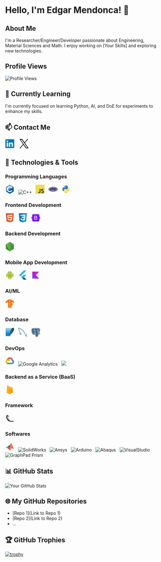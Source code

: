 # Hello, I'm Edgar Mendonca! 👋

## About Me
I'm a Researcher/Engineer/Developer passionate about Engineering, Material Sciences and Math. I enjoy working on [Your Skills] and exploring new technologies.

## Profile Views
![Profile Views](https://komarev.com/ghpvc/?username=Edgar-Mendonca&color=green)

## 🌱 Currently Learning
I'm currently focused on learning Python, AI, and DoE for experiments to enhance my skills.

## 📫 Contact Me
<a href="https://www.linkedin.com/in/edgar-mendonca/" target="_blank"><img src="https://raw.githubusercontent.com/devicons/devicon/master/icons/linkedin/linkedin-original.svg" height="30" alt="LinkedIn"></a>&nbsp;&nbsp;&nbsp;
<a href="https://twitter.com/EdgarMendonca7" target="_blank"><img src="https://raw.githubusercontent.com/devicons/devicon/master/icons/twitter/twitter-original.svg" height="30" alt="Twitter"></a>

## 🔧 Technologies & Tools
### Programming Languages
<img src="https://raw.githubusercontent.com/devicons/devicon/master/icons/c/c-original.svg" alt="C" height="30"/>&nbsp;&nbsp; <img src="https://cdn.jsdelivr.net/gh/devicons/devicon/icons/cplusplus/cplusplus-original.svg" alt="C++" height="30"/>&nbsp;&nbsp; <img src="https://raw.githubusercontent.com/devicons/devicon/master/icons/javascript/javascript-original.svg" alt="JavaScript" height="30"/>&nbsp;&nbsp; <img src="https://raw.githubusercontent.com/devicons/devicon/master/icons/php/php-original.svg" alt="PHP" height="30"/>&nbsp;&nbsp; <img src="https://raw.githubusercontent.com/devicons/devicon/master/icons/python/python-original.svg" alt="Python" height="30"/>

### Frontend Development
<img src="https://raw.githubusercontent.com/devicons/devicon/master/icons/html5/html5-original.svg" alt="HTML" height="30"/>&nbsp;&nbsp; <img src="https://raw.githubusercontent.com/devicons/devicon/master/icons/css3/css3-original.svg" alt="CSS" height="30"/>&nbsp;&nbsp; <img src="https://raw.githubusercontent.com/devicons/devicon/master/icons/bootstrap/bootstrap-original.svg" alt="Bootstrap" height="30"/>

### Backend Development
<img src="https://raw.githubusercontent.com/devicons/devicon/master/icons/nodejs/nodejs-original.svg" alt="Node.js" height="30"/>

### Mobile App Development
<img src="https://raw.githubusercontent.com/devicons/devicon/master/icons/android/android-original.svg" alt="Android" height="30"/>&nbsp;&nbsp; <img src="https://raw.githubusercontent.com/devicons/devicon/master/icons/flutter/flutter-original.svg" alt="Flutter" height="30"/>&nbsp;&nbsp; <img src="https://raw.githubusercontent.com/devicons/devicon/master/icons/kotlin/kotlin-original.svg" alt="Kotlin" height="30"/>

### AI/ML
<img src="https://raw.githubusercontent.com/devicons/devicon/master/icons/tensorflow/tensorflow-original.svg" alt="Tensorflow" height="30"/>

### Database
<img src="https://raw.githubusercontent.com/devicons/devicon/master/icons/sqlite/sqlite-original.svg" alt="SQLite" height="30"/>&nbsp;&nbsp; <img src="https://raw.githubusercontent.com/devicons/devicon/master/icons/mysql/mysql-original.svg" alt="MySQL" height="30"/>&nbsp;&nbsp; <img src="https://raw.githubusercontent.com/devicons/devicon/master/icons/postgresql/postgresql-original.svg" alt="PostgreSQL" height="30"/>

### DevOps
<img src="https://raw.githubusercontent.com/devicons/devicon/master/icons/googlecloud/googlecloud-original.svg" alt="Google Cloud Platform" height="30"/>&nbsp;&nbsp; <img src="https://upload.wikimedia.org/wikipedia/commons/8/89/Logo_Google_Analytics.svg" alt="Google Analytics" height="30"/>&nbsp;&nbsp; <img src="https://upload.wikimedia.org/wikipedia/commons/e/e5/Google_Search_Console.svg" height="30"/>

### Backend as a Service (BaaS)
<img src="https://raw.githubusercontent.com/devicons/devicon/master/icons/firebase/firebase-plain.svg" alt="Firebase" height="30"/>

### Framework
<img src="https://raw.githubusercontent.com/devicons/devicon/master/icons/flask/flask-original.svg" alt="Flask" height="30"/>

### Softwares
<img src="https://raw.githubusercontent.com/devicons/devicon/master/icons/matlab/matlab-original.svg" alt="MATLAB" height="30"/>&nbsp;&nbsp; <img src="https://upload.wikimedia.org/wikipedia/en/d/d2/SolidWorks_Logo.svg" alt="SolidWorks" height="30"/>&nbsp;&nbsp; <img src="https://upload.wikimedia.org/wikipedia/commons/e/e5/ANSYS_logo.png" alt="Ansys" height="30"/>&nbsp;&nbsp; <img src="https://www.vectorlogo.zone/logos/arduino/arduino-icon.svg" alt="Arduino" height="30"/>&nbsp;&nbsp; <img src="https://upload.wikimedia.org/wikipedia/commons/thumb/0/08/Abaqus0.png/330px-Abaqus0.png" alt="Abaqus" height="30"/>&nbsp;&nbsp; <img src="https://cdn.jsdelivr.net/gh/devicons/devicon/icons/visualstudio/visualstudio-plain.svg" alt="VisualStudio" height="30"/>&nbsp;&nbsp;  <img src="https://prismtc.co.uk/media/hqbl0tks/graphpad-prism-statistical-software-logo.png" alt="GraphPad Prism" height="50"/>

## 📊 GitHub Stats
![Your GitHub Stats](https://github-readme-stats.vercel.app/api?username=Edgar-Mendonca&show_icons=true&hide=contribs,prs&count_private=true&theme=radical)

## 🌐 My GitHub Repositories
- [Repo 1](Link to Repo 1)
- [Repo 2](Link to Repo 2)
- ...

## 🏆 GitHub Trophies
[![trophy](https://github-profile-trophy.vercel.app/?username=Edgar-Mendonca&theme=darkhub)](https://github.com/ryo-ma/github-profile-trophy)

<!-- Additional sections as needed -->

